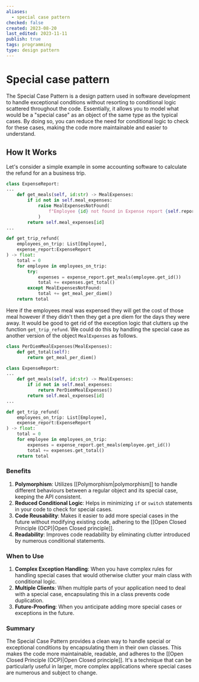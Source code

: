 ```yaml
---
aliases:
  - special case pattern
checked: false
created: 2023-08-20
last_edited: 2023-11-11
publish: true
tags: programming
type: design pattern
---
```

# Special case pattern

The Special Case Pattern is a design pattern used in software development to handle exceptional conditions without resorting to conditional logic scattered throughout the code. Essentially, it allows you to model what would be a "special case" as an object of the same type as the typical cases. By doing so, you can reduce the need for conditional logic to check for these cases, making the code more maintainable and easier to understand.

## How It Works

Let's consider a simple example in some accounting software to calculate the refund for an a business trip.

```python
class ExpenseReport:
...
	def get_meals(self, id:str) -> MealExpenses:
		if id not in self.meal_expenses:
			raise MealExpensesNotFound(
				f"Employee {id} not found in Expense report {self.report_id})"
			)
		return self.meal_expenses[id]
...

def get_trip_refund(
	employees_on_trip: List[Employee],
	expense_report:ExpenseReport
) -> float:
	total = 0
	for employee in employees_on_trip:
		try:
			expenses = expense_report.get_meals(employee.get_id())
			total += expenses.get_total()
		except MealExpensesNotFound:
			total += get_meal_per_diem()
	return total
```

Here if the employees meal was expensed they will get the cost of those meal however if they didn't then they get a pre diem for the days they were away. It would be good to get rid of the exception logic that clutters up the function `get_trip_refund`. We could do this by handling the special case as another version of the object `MealExpenses` as follows.

```python
class PerDiemMealExpenses(MealExpenses):
	def get_total(self):
		return get_meal_per_diem()

class ExpenseReport:
...
	def get_meals(self, id:str) -> MealExpenses:
		if id not in self.meal_expenses:
			return PerDiemMealExpenses()
		return self.meal_expenses[id]
...

def get_trip_refund(
	employees_on_trip: List[Employee],
	expense_report:ExpenseReport
) -> float:
	total = 0
	for employee in employees_on_trip:
		expenses = expense_report.get_meals(employee.get_id())
		total += expenses.get_total()
	return total
```

### Benefits

1. **Polymorphism**: Utilizes [[Polymorphism|polymorphism]] to handle different behaviours between a regular object and its special case, keeping the API consistent.
2. **Reduced Conditional Logic**: Helps in minimizing `if` or `switch` statements in your code to check for special cases.
3. **Code Reusability**: Makes it easier to add more special cases in the future without modifying existing code, adhering to the [[Open Closed Principle (OCP)|Open Closed principle]].
4. **Readability**: Improves code readability by eliminating clutter introduced by numerous conditional statements.

### When to Use

1. **Complex Exception Handling**: When you have complex rules for handling special cases that would otherwise clutter your main class with conditional logic.
2. **Multiple Clients**: When multiple parts of your application need to deal with a special case, encapsulating this in a class prevents code duplication.
3. **Future-Proofing**: When you anticipate adding more special cases or exceptions in the future.

### Summary

The Special Case Pattern provides a clean way to handle special or exceptional conditions by encapsulating them in their own classes. This makes the code more maintainable, readable, and adheres to the [[Open Closed Principle (OCP)|Open Closed principle]]. It's a technique that can be particularly useful in larger, more complex applications where special cases are numerous and subject to change.
